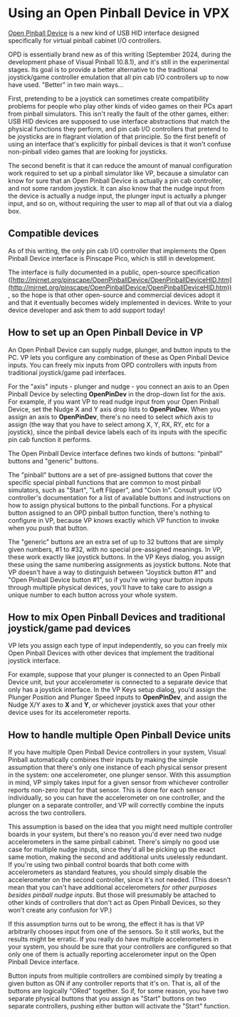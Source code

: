 # Using an Open Pinball Device in VPX

[Open Pinball Device](http://mjrnet.org/pinscape/OpenPinballDevice/OpenPinballDeviceHID.htm) 
is a new kind of USB HID interface designed specifically for virtual pinball cabinet I/O
controllers.  

OPD is essentially brand new as of this writing (September 2024, during the development
phase of Visual Pinball 10.8.1), and it's still in the experimental stages.  Its goal is
to provide a better alternative to the traditional joystick/game controller emulation that
all pin cab I/O controllers up to now have used.  "Better" in two main ways...

First, pretending to be a joystick can sometimes create compatibility problems for people
who play other kinds of video games on their PCs apart from pinball simulators.  This
isn't really the fault of the other games, either: USB HID devices are supposed to use
interface abstractions that match the physical functions they perform, and pin cab I/O
controllers that pretend to be joysticks are in flagrant violation of that principle.  So
the first benefit of using an interface that's explicitly for pinball devices is that it
won't confuse non-pinball video games that are looking for joysticks.  

The second benefit is that it can reduce the amount of manual configuration work required
to set up a pinball simulator like VP, because a simulator can know for sure that an Open
Pinball Device is actually a pin cab controller, and not some random joystick.  It can
also know that the nudge input from the device is actually a nudge input, the plunger
input is actually a plunger input, and so on, without requiring the user to map all of
that out via a dialog box.


## Compatible devices

As of this writing, the only pin cab I/O controller that implements the Open Pinball
Device interface is Pinscape Pico, which is still in development.

The interface is fully documented in a public, open-source specification
([http://mjrnet.org/pinscape/OpenPinballDevice/OpenPinballDeviceHID.htm](http://mjrnet.org/pinscape/OpenPinballDevice/OpenPinballDeviceHID.htm)),
so the hope is that other open-source and commercial devices adopt it and that it eventually becomes
widely implemented in devices.  Write to your device developer and ask them to add support
today!


## How to set up an Open Pinball Device in VP

An Open Pinball Device can supply nudge, plunger, and button inputs to the PC.  VP lets
you configure any combination of these as Open Pinball Device inputs.  You can freely mix
inputs from OPD controllers with inputs from traditional joystick/game pad interfaces.

For the "axis" inputs - plunger and nudge - you connect an axis to an Open Pinball Device
by selecting **OpenPinDev** in the drop-down list for the axis.  For example, if you want
VP to read nudge input from your Open Pinball Device, set the Nudge X and Y axis drop
lists to **OpenPinDev**.  When you assign an axis to **OpenPinDev**, there's no need to
select *which* axis to assign (the way that you have to select among X, Y, RX, RY, etc for
a joystick), since the pinball device labels each of its inputs with the specific pin cab
function it performs.

The Open Pinball Device interface defines two kinds of buttons: "pinball" buttons and
"generic" buttons.

The "pinball" buttons are a set of pre-assigned buttons that cover the specific special
pinball functions that are common to most pinball simulators, such as "Start", "Left
Flipper", and "Coin In".  Consult your I/O controller's documentation for a list of
available buttons and instructions on how to assign physical buttons to the pinball
functions.  For a physical button assigned to an OPD pinball button function, there's
nothing to configure in VP, because VP knows exactly which VP function to invoke when you
push that button.

The "generic" buttons are an extra set of up to 32 buttons that are simply given numbers,
#1 to #32, with no special pre-assigned meanings.  In VP, these work exactly like joystick
buttons.  In the VP Keys dialog, you assign these using the same numbering assignments as
joystick buttons.  Note that VP doesn't have a way to distinguish between "Joystick button
#1" and "Open Pinball Device button #1", so if you're wiring your button inputs through
multiple physical devices, you'll have to take care to assign a unique number to each
button across your whole system.


## How to mix Open Pinball Devices and traditional joystick/game pad devices

VP lets you assign each type of input independently, so you can freely mix Open Pinball
Devices with other devices that implement the traditional joystick interface.

For example, suppose that your plunger is connected to an Open Pinball Device unit, but
your accelerometer is connected to a separate device that only has a joystick interface.
In the VP Keys setup dialog, you'd assign the Plunger Position and Plunger Speed inputs
to **OpenPinDev**, and assign the Nudge X/Y axes to **X** and **Y**, or whichever
joystick axes that your other device uses for its accelerometer reports.


## How to handle multiple Open Pinball Device units

If you have multiple Open Pinball Device controllers in your system, Visual Pinball
automatically combines their inputs by making the simple assumption that there's only one
instance of each physical sensor present in the system: one accelerometer, one plunger
sensor.  With this assumption in mind, VP simply takes input for a given sensor from
whichever controller reports non-zero input for that sensor.  This is done for each
sensor individually, so you can have the accelerometer on one controller, and the
plunger on a separate controller, and VP will correctly combine the inputs across
the two controllers.

This assumption is based on the idea that you might need multiple controller boards in
your system, but there's no reason you'd ever need two nudge accelerometers in the same
pinball cabinet.  There's simply no good use case for multiple nudge inputs, since they'd
all be picking up the exact same motion, making the second and additional units uselessly
redundant.  If you're using two pinball control boards that both come with accelerometers
as standard features, you should simply disable the accelerometer on the second
controller, since it's not needed.  (This doesn't mean that you can't have additional
accelerometers *for other purposes besides pinball nudge inputs*.  But those will
presumably be attached to other kinds of controllers that don't act as Open Pinball
Devices, so they won't create any confusion for VP.)

If this assumption turns out to be wrong, the effect it has is that VP arbitrarily chooses
input from one of the sensors.  So it still works, but the results might be erratic.  If
you really do have multiple accelerometers in your system, you should be sure that your
controllers are configured so that only one of them is actually reporting accelerometer
input on the Open Pinball Device interface.

Button inputs from multiple controllers are combined simply by treating a given button as
ON if any controller reports that it's on.   That is, all of the buttons are logically
"ORed" together.  So if, for some reason, you have two separate physical buttons that
you assign as "Start" buttons on two separate controllers, pushing either button will
activate the "Start" function.
